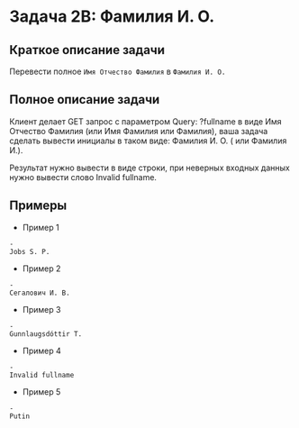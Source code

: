 # Задача 2B: Фамилия И. О.
## Краткое описание задачи
Перевести полное `Имя Отчество Фамилия` в `Фамилия И. О.`

## Полное описание задачи
Клиент делает GET запрос с параметром Query: ?fullname в виде Имя Отчество Фамилия (или Имя Фамилия или Фамилия), ваша задача сделать вывести инициалы в таком виде: Фамилия И. О. ( или Фамилия И.).

Результат нужно вывести в виде строки, при неверных входных данных нужно вывести слово Invalid fullname.

## Примеры

 * Пример 1

```?fullname=Steven Paul Jobs
-
Jobs S. P.
```

 * Пример 2

```?fullname=Илья Валентинович Сегалович
-
Сегалович И. В.
```

 * Пример 3

```?fullname=Tinna Gunnlaugsdóttir
-
Gunnlaugsdóttir T.
```

 * Пример 4

```?fullname=Four word full name
-
Invalid fullname
```

 * Пример 5

```?fullname=Putin
-
Putin
```

